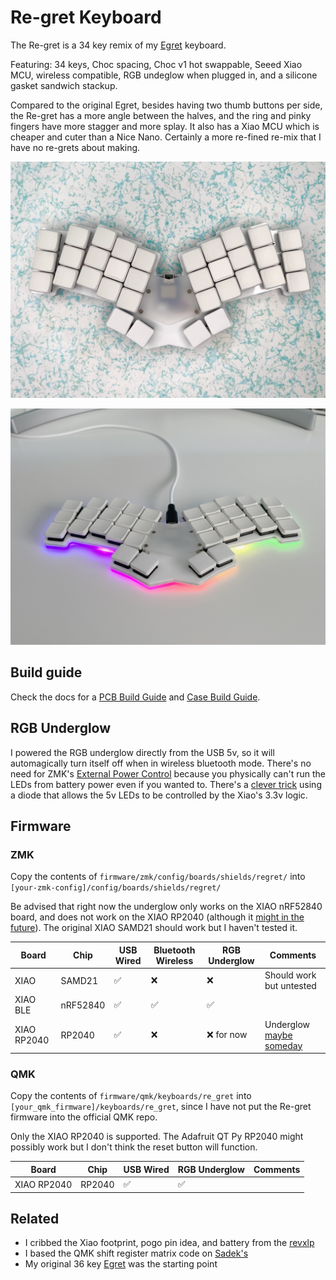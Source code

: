 # Re-gret Keyboard

The Re-gret is a 34 key remix of my [Egret](https://github.com/rschenk/egret) keyboard.

Featuring: 34 keys, Choc spacing, Choc v1 hot swappable, Seeed Xiao MCU, wireless compatible, RGB undeglow when plugged in, and a silicone gasket sandwich stackup.

Compared to the original Egret, besides having two thumb buttons per side, the Re-gret has a more angle between the halves, and the ring and pinky fingers have more stagger and more splay. It also has a Xiao MCU which is cheaper and cuter than a Nice Nano. Certainly a more re-fined re-mix that I have no re-grets about making.

![Re-gret Bluetooth Mode](images/IMG_0805.jpeg)

![Re-gret Underglow](images/IMG_0812.jpeg)

## Build guide

Check the docs for a [PCB Build Guide](docs/pcb_build_guide.md) and [Case Build Guide](docs/case_build_guide.md).

## RGB Underglow

I powered the RGB underglow directly from the USB 5v, so it will automagically turn itself off when in wireless bluetooth mode. There's no need for ZMK's [External Power Control](https://zmk.dev/docs/behaviors/power#external-power-control) because you physically can't run the LEDs from battery power even if you wanted to. There's a [clever trick](https://hackaday.com/2017/01/20/cheating-at-5v-ws2812-control-to-use-a-3-3v-data-line/) using a diode that allows the 5v LEDs to be controlled by the Xiao's 3.3v logic. 

## Firmware

### ZMK

Copy the contents of `firmware/zmk/config/boards/shields/regret/` into `[your-zmk-config]/config/boards/shields/regret/`

Be advised that right now the underglow only works on the XIAO nRF52840 board, and does not work on the XIAO RP2040 (although it [might in the future](https://github.com/zmkfirmware/zmk/issues/1085)). The original XIAO SAMD21 should work but I haven't tested it.

| Board                 | Chip     | USB Wired          | Bluetooth Wireless | RGB Underglow      | Comments                                                     |
| --------------------- | -------- | ------------------ | ------------------ | ------------------ | ------------------------------------------------------------ |
| XIAO                  | SAMD21   | :white_check_mark: | :x:                | :x:                | Should work but untested                                     |
| XIAO BLE              | nRF52840 | :white_check_mark: | :white_check_mark: | :white_check_mark: |                                                              |
| XIAO RP2040           | RP2040   | :white_check_mark: | :x:                | :x: for now        | Underglow [maybe someday](https://github.com/zmkfirmware/zmk/issues/1085) |

### QMK

Copy the contents of `firmware/qmk/keyboards/re_gret` into `[your_qmk_firmware]/keyboards/re_gret`, since I have not put the Re-gret firmware into the official QMK repo.

Only the XIAO RP2040 is supported. The Adafruit QT Py RP2040 might possibly work but I don't think the reset button will function.

| Board                 | Chip     | USB Wired          | RGB Underglow      | Comments                                                     |
| --------------------- | -------- | ------------------ | ------------------ | ------------------------------------------------------------ |
| XIAO RP2040           | RP2040   | :white_check_mark: | :white_check_mark: |  |

## Related

* I cribbed the Xiao footprint, pogo pin idea, and battery from the [revxlp](https://gitlab.com/lpgalaxy/revxlp)
* I based the QMK shift register matrix code on [Sadek's](https://github.com/sadekbaroudi/qmk_firmware)
* My original 36 key [Egret](https://github.com/rschenk/egret) was the starting point
